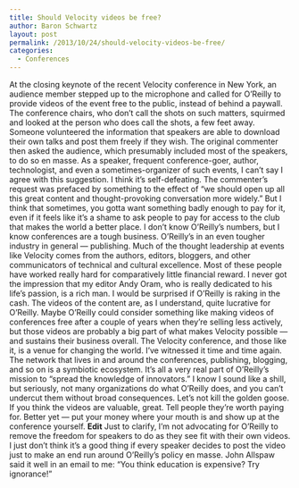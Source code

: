 ```yaml
---
title: Should Velocity videos be free?
author: Baron Schwartz
layout: post
permalink: /2013/10/24/should-velocity-videos-be-free/
categories:
  - Conferences
---
```

At the closing keynote of the recent Velocity conference in New York, an audience member stepped up to the microphone and called for O&#8217;Reilly to provide videos of the event free to the public, instead of behind a paywall. The conference chairs, who don&#8217;t call the shots on such matters, squirmed and looked at the person who does call the shots, a few feet away. 
Someone volunteered the information that speakers are able to download their own talks and post them freely if they wish. The original commenter then asked the audience, which presumably included most of the speakers, to do so en masse. 
As a speaker, frequent conference-goer, author, technologist, and even a sometimes-organizer of such events, I can&#8217;t say I agree with this suggestion. I think it&#8217;s self-defeating. 
The commenter&#8217;s request was prefaced by something to the effect of &#8220;we should open up all this great content and thought-provoking conversation more widely.&#8221; But I think that sometimes, you gotta want something badly enough to pay for it, even if it feels like it&#8217;s a shame to ask people to pay for access to the club that makes the world a better place. 
I don&#8217;t know O&#8217;Reilly&#8217;s numbers, but I know conferences are a tough business. O&#8217;Reilly&#8217;s in an even tougher industry in general &#8212; publishing. Much of the thought leadership at events like Velocity comes from the authors, editors, bloggers, and other communicators of technical and cultural excellence. Most of these people have worked really hard for comparatively little financial reward. I never got the impression that my editor Andy Oram, who is really dedicated to his life&#8217;s passion, is a rich man. I would be surprised if O&#8217;Reilly is raking in the cash. 
The videos of the content are, as I understand, quite lucrative for O&#8217;Reilly. Maybe O&#8217;Reilly could consider something like making videos of conferences free after a couple of years when they&#8217;re selling less actively, but those videos are probably a big part of what makes Velocity possible &#8212; and sustains their business overall. 
The Velocity conference, and those like it, is a venue for changing the world. I&#8217;ve witnessed it time and time again. The network that lives in and around the conferences, publishing, blogging, and so on is a symbiotic ecosystem. It&#8217;s all a very real part of O&#8217;Reilly&#8217;s mission to &#8220;spread the knowledge of innovators.&#8221; I know I sound like a shill, but seriously, not many organizations do what O&#8217;Reilly does, and you can&#8217;t undercut them without broad consequences. 
Let&#8217;s not kill the golden goose. If you think the videos are valuable, great. Tell people they&#8217;re worth paying for. Better yet &#8212; put your money where your mouth is and show up at the conference yourself. 
**Edit** Just to clarify, I&#8217;m not advocating for O&#8217;Reilly to remove the freedom for speakers to do as they see fit with their own videos. I just don&#8217;t think it&#8217;s a good thing if every speaker decides to post the video just to make an end run around O&#8217;Reilly&#8217;s policy en masse. John Allspaw said it well in an email to me: &#8220;You think education is expensive? Try ignorance!&#8221;